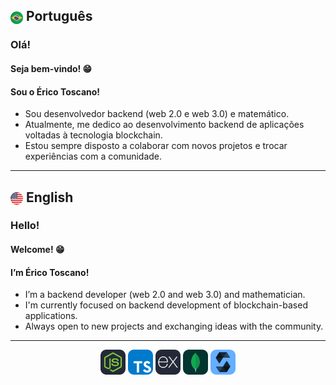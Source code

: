 ## <img src="br.png" alt="BR" height="20" style="vertical-align: middle;"> Português

### Olá!  
#### Seja bem-vindo! 😁  
#### Sou o Érico Toscano!

- Sou desenvolvedor backend (web 2.0 e web 3.0) e matemático.  
- Atualmente, me dedico ao desenvolvimento backend de aplicações voltadas à tecnologia blockchain.  
- Estou sempre disposto a colaborar com novos projetos e trocar experiências com a comunidade.

---

## <img src="us.png" alt="BR" height="20" style="vertical-align: middle;"> English

### Hello!  
#### Welcome! 😁  
#### I’m Érico Toscano!

- I’m a backend developer (web 2.0 and web 3.0) and mathematician.  
- I'm currently focused on backend development of blockchain-based applications.  
- Always open to new projects and exchanging ideas with the community.

---

<p align="center">
  <img src="https://github.com/tandpfun/skill-icons/blob/main/icons/NodeJS-Dark.svg" height="40">
  <img src="https://github.com/tandpfun/skill-icons/blob/main/icons/TypeScript.svg" height="40">
  <img src="https://github.com/tandpfun/skill-icons/blob/main/icons/ExpressJS-Dark.svg" height="40">
  <img src="https://github.com/tandpfun/skill-icons/blob/main/icons/MongoDB.svg" height="40">
  <img src="https://github.com/tandpfun/skill-icons/blob/main/icons/Solidity.svg" height="40">
</p>

  

